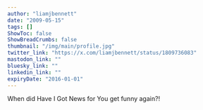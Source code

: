 ```yaml
---
author: "liamjbennett"
date: "2009-05-15"
tags: []
ShowToc: false
ShowBreadCrumbs: false
thumbnail: "/img/main/profile.jpg"
twitter_link: "https://x.com/liamjbennett/status/1809736083"
mastodon_link: ""
bluesky_link: ""
linkedin_link: ""
expiryDate: "2016-01-01"
---
```


When did Have I Got News for You get funny again?!

